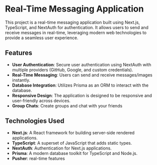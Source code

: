 # Real-Time Messaging Application

This project is a real-time messaging application built using Next.js, TypeScript, and NextAuth for authentication. It allows users to send and receive messages in real-time, leveraging modern web technologies to provide a seamless user experience.

## Features

- **User Authentication**: Secure user authentication using NextAuth with multiple providers (GitHub, Google, and custom credentials).
- **Real-Time Messaging**: Users can send and receive messages/images instantly.
- **Database Integration**: Utilizes Prisma as an ORM to interact with the database.
- **Responsive Design**: The application is designed to be responsive and user-friendly across devices.
- **Group Chats**: Create groups and chat with your friends

## Technologies Used

- **Next.js**: A React framework for building server-side rendered applications.
- **TypeScript**: A superset of JavaScript that adds static types.
- **NextAuth**: Authentication for Next.js applications.
- **Prisma**: A modern database toolkit for TypeScript and Node.js.
- **Pusher**: real-time features
